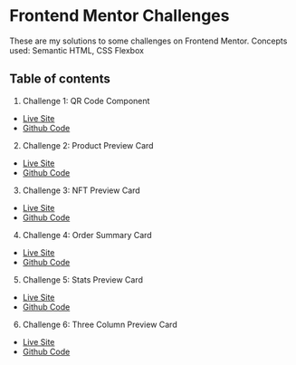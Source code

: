 # Frontend Mentor Challenges

These are my solutions to some challenges on Frontend Mentor. 
Concepts used: Semantic HTML, CSS Flexbox

## Table of contents

1. Challenge 1: QR Code Component 
  - [Live Site](https://63408701434e17007046575e--qrcodefrontendmentorpractice.netlify.app/)
  - [Github Code](https://github.com/Mikerniker/Frontend-Mentor-Challenges/tree/main/001%20QR%20Code%20Component)
2. Challenge 2: Product Preview Card
  - [Live Site](https://fementorproductperfumecomponent.netlify.app/)
  - [Github Code](https://github.com/Mikerniker/Frontend-Mentor-Challenges/tree/main/002%20Product%20Preview%20Card)
3. Challenge 3: NFT Preview Card
  - [Live Site](https://fementor-nft-preview-card.netlify.app/)
  - [Github Code](https://github.com/Mikerniker/Frontend-Mentor-Challenges/tree/main/003%20NFT%20Preview%20Card)
4. Challenge 4: Order Summary Card
  - [Live Site](https://fementor-order-summary-card.netlify.app/)
  - [Github Code](https://github.com/Mikerniker/Frontend-Mentor-Challenges/tree/main/004%20Order%20Summary%20Card)
5. Challenge 5: Stats Preview Card
  - [Live Site](https://fementor-stats-preview-card-component.netlify.app/)
  - [Github Code](https://github.com/Mikerniker/Frontend-Mentor-Challenges/tree/main/005%20Stats%20Preview%20Card)
6. Challenge 6: Three Column Preview Card
  - [Live Site](https://fementor3column-preview-card.netlify.app/)
  - [Github Code](https://github.com/Mikerniker/Frontend-Mentor-Challenges/tree/main/006%20Three_Column_Preview_Card)
